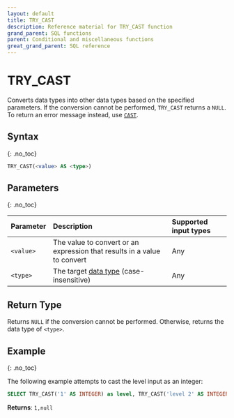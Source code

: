 ```yaml
---
layout: default
title: TRY_CAST
description: Reference material for TRY_CAST function
grand_parent: SQL functions
parent: Conditional and miscellaneous functions
great_grand_parent: SQL reference
---
```


# TRY_CAST

Converts data types into other data types based on the specified parameters. If the conversion cannot be performed, `TRY_CAST` returns a `NULL`. To return an error message instead, use [`CAST`](./cast.md).

## Syntax
{: .no_toc}

```sql
TRY_CAST(<value> AS <type>)
```

## Parameters 
{: .no_toc}

| Parameter | Description                   |Supported input types | 
| :--------- | :-------------------|:-------------|
| `<value>` | The value to convert or an expression that results in a value to convert | Any | 
| `<type>`  | The target [data type](../../general-reference/data-types.md) (case-insensitive) | Any | 

## Return Type
Returns `NULL` if the conversion cannot be performed. Otherwise, returns the data type of `<type>`. 

## Example
{: .no_toc}

The following example attempts to cast the level input as an integer: 

```sql
SELECT TRY_CAST('1' AS INTEGER) as level, TRY_CAST('level 2' AS INTEGER) as current_level;
```

**Returns**: `1,null`
